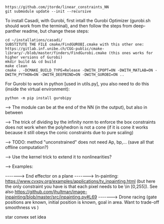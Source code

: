 ```
https://github.com/jtorde/linear_constraints_NN
git submodule update --init --recursive
```

To install Casadi, with Gurobi, first intall the Gurobi Optimizer (gurobi.sh should work from the terminal), and then follow the steps from deep-panther readme, but change these steps:
```
cd ~/installations/casadi/ 
SUBSTITUTE THE FILE cmake/FindGUROBI.cmake with this other one: https://gitlab.inf.unibe.ch/CGG-public/cmake-library/-/blob/master/finders/FindGurobi.cmake (this ones works for higher versions of Gurobi)
mkdir build && cd build
make clean 
cmake . -DCMAKE_BUILD_TYPE=Release -DWITH_IPOPT=ON -DWITH_MATLAB=ON -DWITH_PYTHON=ON -DWITH_DEEPBIND=ON -DWITH_GUROBI=ON ..
```

For Gurobi to work in python [used in utils.py], you also need to do this (inside the virtual environment):
```
python -m pip install gurobipy
```

--> The module can be at the end of the NN (in the output), but also in between

--> The trick of dividing by the infinity norm to enforce the box constraints does not work when the polyhedron is not a cone (if it is cone it works because it still obeys the conic constraints due to pure scaling)

--> TODO: method "unconstrained" does not need Ap, bp,... (save all that offline computation?)

--> Use the kernel trick to extend it to nonlinearities?

--> Examples:

-------> End effector on a plane
-------> In-painting: https://www.cvxpy.org/examples/applications/tv_inpainting.html (but here the only constraint you have is that each pixel needs to be \in [0,255]). See also https://github.com/jhultman/image-inpainting/blob/master/src/inpainting.py#L69
-------> Drone racing (gate positions are known, initial position is known, goal in area. Want to trade-off smoothness vs )

star convex set idea
